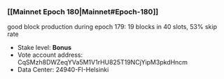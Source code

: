 ### [[Mainnet Epoch 180|Mainnet#Epoch-180]]
good block production during epoch 179: 19 blocks in 40 slots, 53% skip rate
* Stake level: **Bonus** 
* Vote account address: CqSMzh8DWZeqYVa5M1V1rHU825T19NCjYipM3pkdHncm
* Data Center: 24940-FI-Helsinki